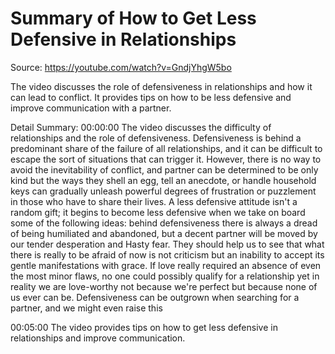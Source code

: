 # Summary of How to Get Less Defensive in Relationships

Source: https://youtube.com/watch?v=GndjYhgW5bo

The video discusses the role of defensiveness in relationships and how it can lead to conflict. It provides tips on how to be less defensive and improve communication with a partner.

Detail Summary: 
00:00:00
The video discusses the difficulty of relationships and the role of defensiveness. Defensiveness is behind a predominant share of the failure of all relationships, and it can be difficult to escape the sort of situations that can trigger it. However, there is no way to avoid the inevitability of conflict, and partner can be determined to be only kind but the ways they shell an egg, tell an anecdote, or handle household keys can gradually unleash powerful degrees of frustration or puzzlement in those who have to share their lives. A less defensive attitude isn't a random gift; it begins to become less defensive when we take on board some of the following ideas: behind defensiveness there is always a dread of being humiliated and abandoned, but a decent partner will be moved by our tender desperation and Hasty fear. They should help us to see that what there is really to be afraid of now is not criticism but an inability to accept its gentle manifestations with grace. If love really required an absence of even the most minor flaws, no one could possibly qualify for a relationship yet in reality we are love-worthy not because we're perfect but because none of us ever can be. Defensiveness can be outgrown when searching for a partner, and we might even raise this

00:05:00
The video provides tips on how to get less defensive in relationships and improve communication.

